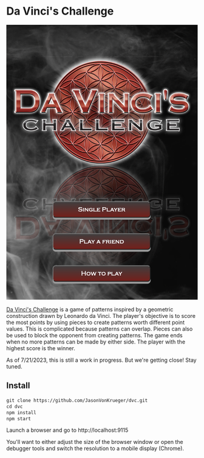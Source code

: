 # Da Vinci's Challenge

![Screenshot](screenshot.png)

[Da Vinci's Challenge](https://en.wikipedia.org/wiki/Da_Vinci%27s_Challenge) is a game of patterns inspired by a geometric construction drawn by Leonardo da Vinci. The player's objective is to score the most points by using pieces to create patterns worth different point values. This is complicated because patterns can overlap. Pieces can also be used to block the opponent from creating patterns. The game ends when no more patterns can be made by either side. The player with the highest score is the winner.


As of 7/21/2023, this is still a work in progress. But we're getting close! Stay tuned.

## Install

```
git clone https://github.com/JasonVonKrueger/dvc.git
cd dvc
npm install
npm start
```

Launch a browser and go to http://localhost:9115

You'll want to either adjust the size of the browser window or open the debugger tools and switch the resolution to a mobile display (Chrome).


